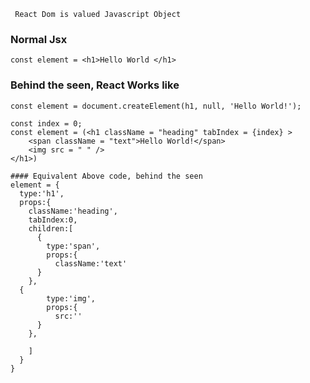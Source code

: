 ``` React Dom is valued Javascript Object```

### Normal Jsx
``` const element = <h1>Hello World </h1> ```
### Behind the seen, React Works like
``` const element = document.createElement(h1, null, 'Hello World!'); ```

```React
const index = 0;
const element = (<h1 className = "heading" tabIndex = {index} >
    <span className = "text">Hello World!</span>
    <img src = " " />
</h1>)

#### Equivalent Above code, behind the seen
element = {
  type:'h1',
  props:{
    className:'heading',
    tabIndex:0,
    children:[
      {
        type:'span',
        props:{
          className:'text'
      }
    },
  {
        type:'img',
        props:{
          src:''
      }
    },

    ]
  }
}
```
